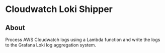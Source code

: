 # Cloudwatch Loki Shipper

## About

Process AWS Cloudwatch logs using a Lambda function and write the logs to the Grafana Loki log aggregation system.
